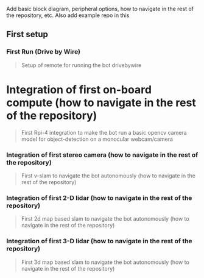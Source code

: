 Add basic block diagram, peripheral options, how to navigate in the rest of the repository, etc. 
Also add example repo in this 

## First setup

### First Run (Drive by Wire)

> Setup of remote for running the bot drivebywire

# Integration of first on-board compute (how to navigate in the rest of the repository)

> First Rpi-4 integration to make the bot run a basic opencv camera model for object-detection on a monocular webcam/camera

### Integration of first stereo camera (how to navigate in the rest of the repository)

> First v-slam to navigate the bot autonomously (how to navigate in the rest of the repository)

### Integration of first 2-D lidar (how to navigate in the rest of the repository)

> First 2d map based slam to navigate the bot autonomously (how to navigate in the rest of the repository)

### Integration of first 3-D lidar (how to navigate in the rest of the repository)

> First 3d map based slam to navigate the bot autonomously (how to navigate in the rest of the repository)


